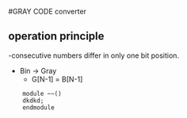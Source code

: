 #GRAY CODE converter 
## operation principle 

-consecutive numbers differ in only one bit position.
- Bin -> Gray
	- G[N-1]	= B[N-1]
``` Hello
	module ~~()
	dkdkd;
	endmodule 
```
